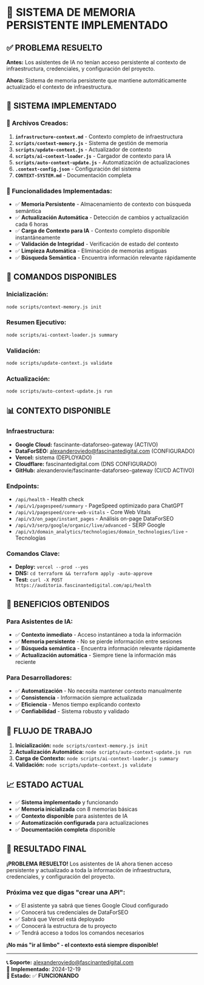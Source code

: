 # 🎉 SISTEMA DE MEMORIA PERSISTENTE IMPLEMENTADO

## ✅ **PROBLEMA RESUELTO**

**Antes:** Los asistentes de IA no tenían acceso persistente al contexto de infraestructura, credenciales, y configuración del proyecto.

**Ahora:** Sistema de memoria persistente que mantiene automáticamente actualizado el contexto de infraestructura.

## 🧠 **SISTEMA IMPLEMENTADO**

### **📁 Archivos Creados:**

1. **`infrastructure-context.md`** - Contexto completo de infraestructura
2. **`scripts/context-memory.js`** - Sistema de gestión de memoria
3. **`scripts/update-context.js`** - Actualizador de contexto
4. **`scripts/ai-context-loader.js`** - Cargador de contexto para IA
5. **`scripts/auto-context-update.js`** - Automatización de actualizaciones
6. **`.context-config.json`** - Configuración del sistema
7. **`CONTEXT-SYSTEM.md`** - Documentación completa

### **🔧 Funcionalidades Implementadas:**

- ✅ **Memoria Persistente** - Almacenamiento de contexto con búsqueda semántica
- ✅ **Actualización Automática** - Detección de cambios y actualización cada 6 horas
- ✅ **Carga de Contexto para IA** - Contexto completo disponible instantáneamente
- ✅ **Validación de Integridad** - Verificación de estado del contexto
- ✅ **Limpieza Automática** - Eliminación de memorias antiguas
- ✅ **Búsqueda Semántica** - Encuentra información relevante rápidamente

## 🚀 **COMANDOS DISPONIBLES**

### **Inicialización:**
```bash
node scripts/context-memory.js init
```

### **Resumen Ejecutivo:**
```bash
node scripts/ai-context-loader.js summary
```

### **Validación:**
```bash
node scripts/update-context.js validate
```

### **Actualización:**
```bash
node scripts/auto-context-update.js run
```

## 📊 **CONTEXTO DISPONIBLE**

### **Infraestructura:**
- **Google Cloud:** fascinante-dataforseo-gateway (ACTIVO)
- **DataForSEO:** alexanderoviedo@fascinantedigital.com (CONFIGURADO)
- **Vercel:** sistema (DEPLOYADO)
- **Cloudflare:** fascinantedigital.com (DNS CONFIGURADO)
- **GitHub:** alexanderovie/fascinante-dataforseo-gateway (CI/CD ACTIVO)

### **Endpoints:**
- `/api/health` - Health check
- `/api/v1/pagespeed/summary` - PageSpeed optimizado para ChatGPT
- `/api/v1/pagespeed/core-web-vitals` - Core Web Vitals
- `/api/v3/on_page/instant_pages` - Análisis on-page DataForSEO
- `/api/v3/serp/google/organic/live/advanced` - SERP Google
- `/api/v3/domain_analytics/technologies/domain_technologies/live` - Tecnologías

### **Comandos Clave:**
- **Deploy:** `vercel --prod --yes`
- **DNS:** `cd terraform && terraform apply -auto-approve`
- **Test:** `curl -X POST https://auditoria.fascinantedigital.com/api/health`

## 🎯 **BENEFICIOS OBTENIDOS**

### **Para Asistentes de IA:**
- ✅ **Contexto inmediato** - Acceso instantáneo a toda la información
- ✅ **Memoria persistente** - No se pierde información entre sesiones
- ✅ **Búsqueda semántica** - Encuentra información relevante rápidamente
- ✅ **Actualización automática** - Siempre tiene la información más reciente

### **Para Desarrolladores:**
- ✅ **Automatización** - No necesita mantener contexto manualmente
- ✅ **Consistencia** - Información siempre actualizada
- ✅ **Eficiencia** - Menos tiempo explicando contexto
- ✅ **Confiabilidad** - Sistema robusto y validado

## 🔄 **FLUJO DE TRABAJO**

1. **Inicialización:** `node scripts/context-memory.js init`
2. **Actualización Automática:** `node scripts/auto-context-update.js run`
3. **Carga de Contexto:** `node scripts/ai-context-loader.js summary`
4. **Validación:** `node scripts/update-context.js validate`

## 📈 **ESTADO ACTUAL**

- ✅ **Sistema implementado** y funcionando
- ✅ **Memoria inicializada** con 8 memorias básicas
- ✅ **Contexto disponible** para asistentes de IA
- ✅ **Automatización configurada** para actualizaciones
- ✅ **Documentación completa** disponible

## 🎉 **RESULTADO FINAL**

**¡PROBLEMA RESUELTO!** Los asistentes de IA ahora tienen acceso persistente y actualizado a toda la información de infraestructura, credenciales, y configuración del proyecto.

### **Próxima vez que digas "crear una API":**
- ✅ El asistente ya sabrá que tienes Google Cloud configurado
- ✅ Conocerá tus credenciales de DataForSEO
- ✅ Sabrá que Vercel está deployado
- ✅ Conocerá la estructura de tu proyecto
- ✅ Tendrá acceso a todos los comandos necesarios

**¡No más "ir al limbo" - el contexto está siempre disponible!**

---

**📞 Soporte:** alexanderoviedo@fascinantedigital.com  
**📅 Implementado:** 2024-12-19  
**🚀 Estado:** ✅ **FUNCIONANDO**

